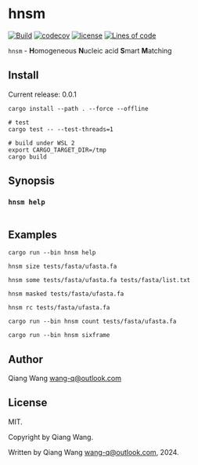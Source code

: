 # hnsm

[![Build](https://github.com/wang-q/hnsm/actions/workflows/build.yml/badge.svg)](https://github.com/wang-q/hnsm/actions)
[![codecov](https://codecov.io/gh/wang-q/hnsm/branch/main/graph/badge.svg?token=LtxYK5Fff0)](https://codecov.io/gh/wang-q/hnsm)
[![license](https://img.shields.io/github/license/wang-q/hnsm)](https://github.com//wang-q/hnsm)
[![Lines of code](https://tokei.rs/b1/github/wang-q/hnsm?category=code)](https://github.com//wang-q/hnsm)

`hnsm` - **H**omogeneous **N**ucleic acid **S**mart **M**atching

## Install

Current release: 0.0.1

```shell
cargo install --path . --force --offline

# test
cargo test -- --test-threads=1

# build under WSL 2
export CARGO_TARGET_DIR=/tmp
cargo build

```

## Synopsis

### `hnsm help`

```text

```

## Examples

```shell
cargo run --bin hnsm help

hnsm size tests/fasta/ufasta.fa

hnsm some tests/fasta/ufasta.fa tests/fasta/list.txt

hnsm masked tests/fasta/ufasta.fa

hnsm rc tests/fasta/ufasta.fa

cargo run --bin hnsm count tests/fasta/ufasta.fa

cargo run --bin hnsm sixframe

```

## Author

Qiang Wang <wang-q@outlook.com>

## License

MIT.

Copyright by Qiang Wang.

Written by Qiang Wang <wang-q@outlook.com>, 2024.
